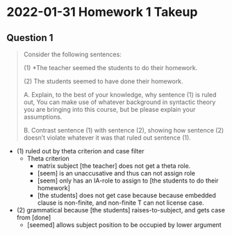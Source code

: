 # 2022-01-31 Homework 1 Takeup

## Question 1

> Consider the following sentences:
>
> (1)  *The teacher seemed the students to do their homework.
> 
> (2)   The students seemed to have done their homework. 
> 
> A. Explain, to the best of your knowledge, why sentence (1) is ruled out,  You can make use of whatever background in syntactic theory you are bringing into this course, but be please explain your assumptions.
> 
> B. Contrast sentence (1) with sentence (2), showing how sentence (2) doesn’t violate whatever it was that ruled out sentence (1).

* (1) ruled out by theta criterion and case filter
  * Theta criterion
    * matrix subject [the teacher] does not get a theta role.
    * [seem] is an unaccusative and thus can not assign role
    * [seem] only has an IA-role to assign to [the students to do their homework]
    * [the students] does not get case because because embedded clause is non-finite, and non-finite T can not license case.
* (2) grammatical because [the students] raises-to-subject, and gets case from [done]
  * [seemed] allows subject position to be occupied by lower argument

